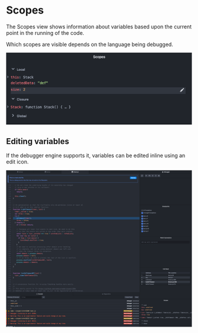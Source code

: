 # Scopes

The Scopes view shows information about variables based upon the current point in the running of the code.

Which scopes are visible depends on the language being debugged.

![Debugger Scopes](./images/debugger-scopes.png)

## Editing variables

If the debugger engine supports it, variables can be edited inline using an edit icon.

![Debugger In Memory Source Views](./images/debugger-in-memory-source-views.png)
